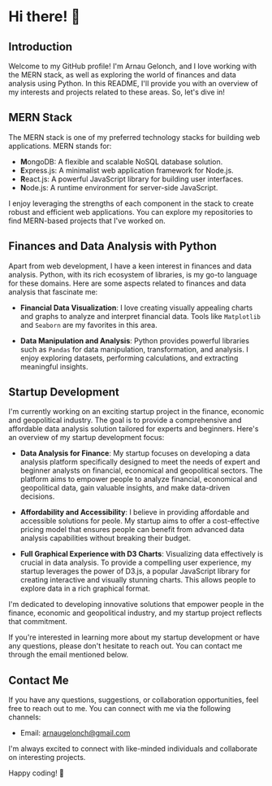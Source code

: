 # Hi there! 👋

## Introduction

Welcome to my GitHub profile! I'm Arnau Gelonch, and I love working with the MERN stack, as well as exploring the world of finances and data analysis using Python. In this README, I'll provide you with an overview of my interests and projects related to these areas. So, let's dive in!

## MERN Stack

The MERN stack is one of my preferred technology stacks for building web applications. MERN stands for:

- **M**ongoDB: A flexible and scalable NoSQL database solution.
- **E**xpress.js: A minimalist web application framework for Node.js.
- **R**eact.js: A powerful JavaScript library for building user interfaces.
- **N**ode.js: A runtime environment for server-side JavaScript.

I enjoy leveraging the strengths of each component in the stack to create robust and efficient web applications. You can explore my repositories to find MERN-based projects that I've worked on.

## Finances and Data Analysis with Python

Apart from web development, I have a keen interest in finances and data analysis. Python, with its rich ecosystem of libraries, is my go-to language for these domains. Here are some aspects related to finances and data analysis that fascinate me:

- **Financial Data Visualization**: I love creating visually appealing charts and graphs to analyze and interpret financial data. Tools like `Matplotlib` and `Seaborn` are my favorites in this area.

- **Data Manipulation and Analysis**: Python provides powerful libraries such as `Pandas` for data manipulation, transformation, and analysis. I enjoy exploring datasets, performing calculations, and extracting meaningful insights.

## Startup Development

I'm currently working on an exciting startup project in the finance, economic and geopolitical industry. The goal is to provide a comprehensive and affordable data analysis solution tailored for experts and beginners. Here's an overview of my startup development focus:

- **Data Analysis for Finance**: My startup focuses on developing a data analysis platform specifically designed to meet the needs of expert and beginner analysts on financial, economical and geopolitical sectors. The platform aims to empower people to analyze financial, economical and geopolitical data, gain valuable insights, and make data-driven decisions.

- **Affordability and Accessibility**: I believe in providing affordable and accessible solutions for peole. My startup aims to offer a cost-effective pricing model that ensures people can benefit from advanced data analysis capabilities without breaking their budget.

- **Full Graphical Experience with D3 Charts**: Visualizing data effectively is crucial in data analysis. To provide a compelling user experience, my startup leverages the power of D3.js, a popular JavaScript library for creating interactive and visually stunning charts. This allows people to explore data in a rich graphical format.

I'm dedicated to developing innovative solutions that empower people in the finance, economic and geopolitical industry, and my startup project reflects that commitment.

If you're interested in learning more about my startup development or have any questions, please don't hesitate to reach out. You can contact me through the email mentioned below.

## Contact Me

If you have any questions, suggestions, or collaboration opportunities, feel free to reach out to me. You can connect with me via the following channels:

- Email: [arnaugelonch@gmail.com](mailto:arnaugelonch@gmail.com)

I'm always excited to connect with like-minded individuals and collaborate on interesting projects.

Happy coding! 🚀
